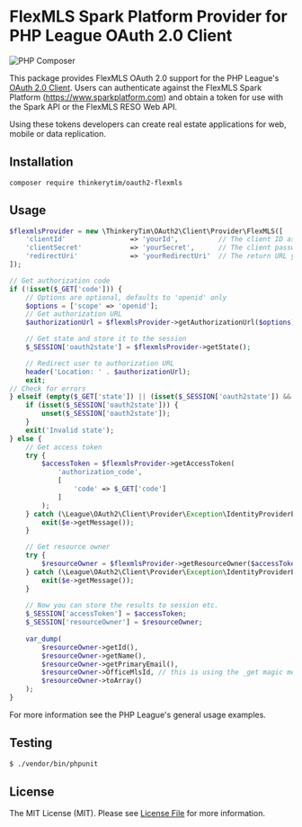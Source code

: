 # FlexMLS Spark Platform Provider for PHP League OAuth 2.0 Client
![PHP Composer](https://github.com/thinkerytim/oauth2-flexmls/workflows/PHP%20Composer/badge.svg)

This package provides FlexMLS OAuth 2.0 support for the PHP League's [OAuth 2.0 Client](https://github.com/thephpleague/oauth2-client).
Users can authenticate against the FlexMLS Spark Platform (https://www.sparkplatform.com) and obtain a token for use with the Spark API or the
FlexMLS RESO Web API.

Using these tokens developers can create real estate applications for web, mobile or data replication.

## Installation

```
composer require thinkerytim/oauth2-flexmls
```

## Usage

```php
$flexmlsProvider = new \ThinkeryTim\OAuth2\Client\Provider\FlexMLS([
    'clientId'                => 'yourId',          // The client ID assigned to you by the Spark Platform  
    'clientSecret'            => 'yourSecret',      // The client password assigned to you by the Spark Platform 
    'redirectUri'             => 'yourRedirectUri'  // The return URL you specified for your app on Spark Platform 
]);

// Get authorization code
if (!isset($_GET['code'])) {
    // Options are optional, defaults to 'openid' only
    $options = ['scope' => 'openid'];
    // Get authorization URL
    $authorizationUrl = $flexmlsProvider->getAuthorizationUrl($options);

    // Get state and store it to the session
    $_SESSION['oauth2state'] = $flexmlsProvider->getState();

    // Redirect user to authorization URL
    header('Location: ' . $authorizationUrl);
    exit;
// Check for errors
} elseif (empty($_GET['state']) || (isset($_SESSION['oauth2state']) && $_GET['state'] !== $_SESSION['oauth2state'])) {
    if (isset($_SESSION['oauth2state'])) {
        unset($_SESSION['oauth2state']);
    }
    exit('Invalid state');
} else {
    // Get access token
    try {
        $accessToken = $flexmlsProvider->getAccessToken(
            'authorization_code',
            [
                'code' => $_GET['code']
            ]
        );
    } catch (\League\OAuth2\Client\Provider\Exception\IdentityProviderException $e) {
        exit($e->getMessage());
    }

    // Get resource owner
    try {
        $resourceOwner = $flexmlsProvider->getResourceOwner($accessToken);
    } catch (\League\OAuth2\Client\Provider\Exception\IdentityProviderException $e) {
        exit($e->getMessage());
    }
        
    // Now you can store the results to session etc.
    $_SESSION['accessToken'] = $accessToken;
    $_SESSION['resourceOwner'] = $resourceOwner;
    
    var_dump(
        $resourceOwner->getId(),
        $resourceOwner->getName(),
        $resourceOwner->getPrimaryEmail(),
        $resourceOwner->OfficeMlsId, // this is using the _get magic method
        $resourceOwner->toArray()
    );
}
```

For more information see the PHP League's general usage examples.

## Testing

``` bash
$ ./vendor/bin/phpunit
```

## License

The MIT License (MIT). Please see [License File](https://github.com/thinkerytim/oauth2-flexmls/blob/master/LICENSE) for more information.
